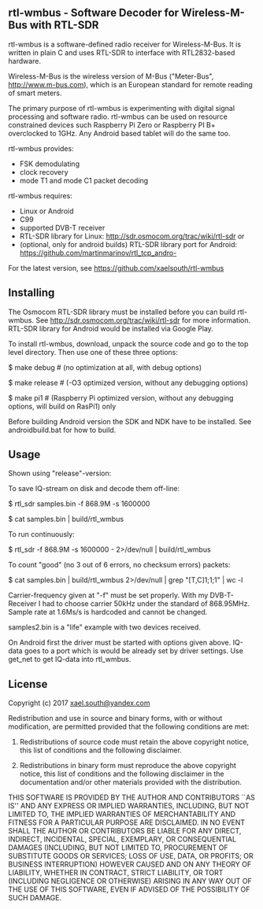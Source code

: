 
  rtl-wmbus - Software Decoder for Wireless-M-Bus with RTL-SDR
  ------------------------------------------------------------

rtl-wmbus is a software-defined radio receiver for Wireless-M-Bus. It is
written in plain C and uses RTL-SDR to interface with RTL2832-based hardware.

Wireless-M-Bus is the wireless version of M-Bus ("Meter-Bus", http://www.m-bus.com),
which is an European standard for remote reading of smart meters.

The primary purpose of rtl-wmbus is experimenting with digital signal
processing and software radio. rtl-wmbus can be used on resource constrained
devices such Raspberry Pi Zero or Raspberry PI B+ overclocked to 1GHz.
Any Android based tablet will do the same too.

rtl-wmbus provides:
 * FSK demodulating
 * clock recovery
 * mode T1 and mode C1 packet decoding

rtl-wmbus requires:
 * Linux or Android
 * C99
 * supported DVB-T receiver
 * RTL-SDR library for Linux: http://sdr.osmocom.org/trac/wiki/rtl-sdr or
 * (optional, only for android builds) RTL-SDR library port for Android: https://github.com/martinmarinov/rtl_tcp_andro-

For the latest version, see https://github.com/xaelsouth/rtl-wmbus


  Installing
  ----------

The Osmocom RTL-SDR library must be installed before you can build
rtl-wmbus. See http://sdr.osmocom.org/trac/wiki/rtl-sdr for more
information. RTL-SDR library for Android would be installed via
Google Play.

To install rtl-wmbus, download, unpack the source code and go to the
top level directory. Then use one of these three options:

 $ make debug # (no optimization at all, with debug options)

 $ make release # (-O3 optimized version, without any debugging options)

 $ make pi1 # (Raspberry Pi optimized version, without any debugging options,
               will build on RasPi1) only

Before building Android version the SDK and NDK have to be installed.
See androidbuild.bat for how to build.

   Usage
   -----
Shown using "release"-version:

 To save IQ-stream on disk and decode them off-line:

 $ rtl_sdr samples.bin -f 868.9M -s 1600000

 $ cat samples.bin | build/rtl_wmbus

 To run continuously:

 $ rtl_sdr -f 868.9M -s 1600000 - 2>/dev/null | build/rtl_wmbus

 To count "good" (no 3 out of 6 errors, no checksum errors) packets:

 $ cat samples.bin | build/rtl_wmbus 2>/dev/null | grep "[T,C]1;1;1" | wc -l

Carrier-frequency given at "-f" must be set properly. With my DVB-T-
Receiver I had to choose carrier 50kHz under the standard of 868.95MHz. 
Sample rate at 1.6Ms/s is hardcoded and cannot be changed.

samples2.bin is a "life" example with two devices received.

On Android first the driver must be started with options given above.
IQ-data goes to a port which is would be already set by driver settings.
Use get_net to get IQ-data into rtl_wmbus.

  License
  -------

Copyright (c) 2017 <xael.south@yandex.com>

Redistribution and use in source and binary forms, with or without
modification, are permitted provided that the following conditions
are met:

1. Redistributions of source code must retain the above copyright
   notice, this list of conditions and the following disclaimer.

2. Redistributions in binary form must reproduce the above copyright
   notice, this list of conditions and the following disclaimer in the
   documentation and/or other materials provided with the distribution.

THIS SOFTWARE IS PROVIDED BY THE AUTHOR AND CONTRIBUTORS ``AS IS'' AND
ANY EXPRESS OR IMPLIED WARRANTIES, INCLUDING, BUT NOT LIMITED TO, THE
IMPLIED WARRANTIES OF MERCHANTABILITY AND FITNESS FOR A PARTICULAR PURPOSE
ARE DISCLAIMED.  IN NO EVENT SHALL THE AUTHOR OR CONTRIBUTORS BE LIABLE
FOR ANY DIRECT, INDIRECT, INCIDENTAL, SPECIAL, EXEMPLARY, OR CONSEQUENTIAL
DAMAGES (INCLUDING, BUT NOT LIMITED TO, PROCUREMENT OF SUBSTITUTE GOODS
OR SERVICES; LOSS OF USE, DATA, OR PROFITS; OR BUSINESS INTERRUPTION)
HOWEVER CAUSED AND ON ANY THEORY OF LIABILITY, WHETHER IN CONTRACT, STRICT
LIABILITY, OR TORT (INCLUDING NEGLIGENCE OR OTHERWISE) ARISING IN ANY WAY
OUT OF THE USE OF THIS SOFTWARE, EVEN IF ADVISED OF THE POSSIBILITY OF
SUCH DAMAGE.
